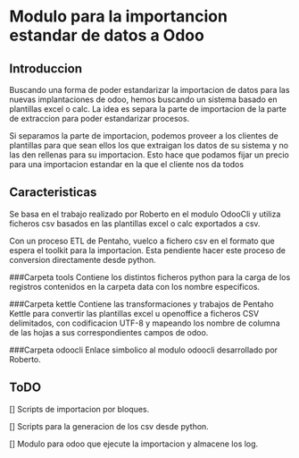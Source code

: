 # Modulo para la importancion estandar de datos a Odoo

## Introduccion
Buscando una forma de poder estandarizar la importacion de datos para las 
nuevas implantaciones de odoo, hemos buscando un sistema basado en 
plantillas excel o calc. La idea es separa la parte de importacion de la 
parte de extraccion para poder estandarizar procesos.

Si separamos la parte de importacion, podemos proveer a los clientes de 
plantillas para que sean ellos los que extraigan los datos de su sistema y 
no las den rellenas para su importacion.
Esto hace que podamos fijar un precio para una importacion estandar en la 
que el cliente nos da todos



## Caracteristicas
Se basa en el trabajo realizado por Roberto en el modulo OdooCli y utiliza 
ficheros csv basados en las plantillas excel o calc exportados a csv.

Con un proceso ETL de Pentaho, vuelco a fichero csv en el formato que espera
 el toolkit para la importacion. Esta pendiente hacer este proceso de 
 conversion directamente desde python.
 
 
###Carpeta tools
Contiene los distintos ficheros python para la carga de los registros 
contenidos en la carpeta data con los nombre especificos.

###Carpeta kettle
 Contiene las transformaciones y trabajos de Pentaho Kettle para convertir 
 las plantillas excel u openoffice a ficheros CSV delimitados, con 
 codificacion UTF-8 y mapeando los nombre de columna de las hojas a sus 
 correspondientes campos de odoo.

###Carpeta odoocli
 Enlace simbolico al modulo odoocli desarrollado por Roberto.
 

## ToDO
[] Scripts de importacion por bloques.

[] Scripts para la generacion de los csv desde python.

[] Modulo para odoo que ejecute la importacion y almacene los log.
